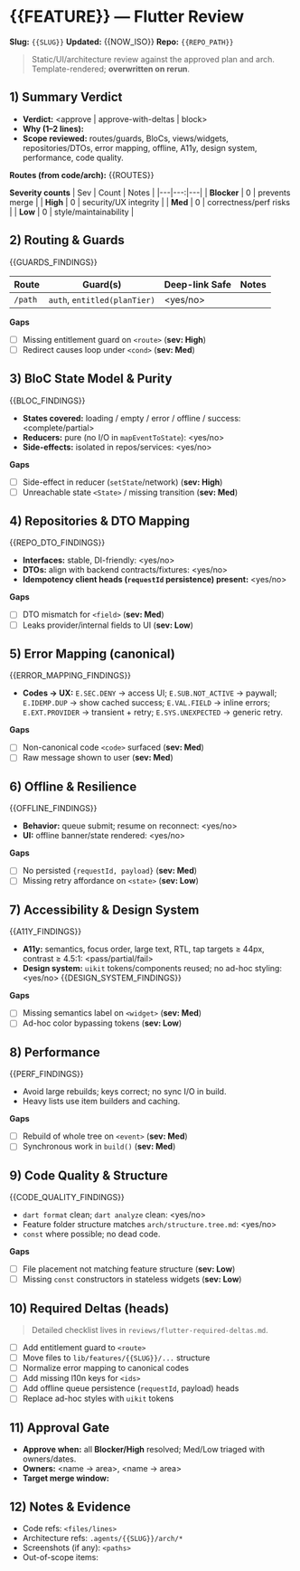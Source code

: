 # {{FEATURE}} — Flutter Review

**Slug:** `{{SLUG}}`
**Updated:** {{NOW_ISO}}
**Repo:** `{{REPO_PATH}}`

> Static/UI/architecture review against the approved plan and arch. Template-rendered; **overwritten on rerun**.

## 1) Summary Verdict
- **Verdict:** <approve | approve-with-deltas | block>
- **Why (1–2 lines):** <crisp rationale>
- **Scope reviewed:** routes/guards, BloCs, views/widgets, repositories/DTOs, error mapping, offline, A11y, design system, performance, code quality.

**Routes (from code/arch):**
{{ROUTES}}

**Severity counts**
| Sev | Count | Notes |
|---|---:|---|
| **Blocker** | 0 | prevents merge |
| **High** | 0 | security/UX integrity |
| **Med** | 0 | correctness/perf risks |
| **Low** | 0 | style/maintainability |

## 2) Routing & Guards
{{GUARDS_FINDINGS}}

| Route | Guard(s) | Deep-link Safe | Notes |
|---|---|---|---|
| `/path` | `auth`, `entitled(planTier)` | <yes/no> | <heads>

**Gaps**
- [ ] Missing entitlement guard on `<route>` (**sev: High**)
- [ ] Redirect causes loop under `<cond>` (**sev: Med**)

## 3) BloC State Model & Purity
{{BLOC_FINDINGS}}

- **States covered:** loading / empty / error / offline / success: <complete/partial>
- **Reducers:** pure (no I/O in `mapEventToState`): <yes/no>
- **Side-effects:** isolated in repos/services: <yes/no>

**Gaps**
- [ ] Side-effect in reducer (`setState`/network) (**sev: High**)
- [ ] Unreachable state `<State>` / missing transition (**sev: Med**)

## 4) Repositories & DTO Mapping
{{REPO_DTO_FINDINGS}}

- **Interfaces:** stable, DI-friendly: <yes/no>
- **DTOs:** align with backend contracts/fixtures: <yes/no>
- **Idempotency client heads (`requestId` persistence) present:** <yes/no>

**Gaps**
- [ ] DTO mismatch for `<field>` (**sev: Med**)
- [ ] Leaks provider/internal fields to UI (**sev: Low**)

## 5) Error Mapping (canonical)
{{ERROR_MAPPING_FINDINGS}}

- **Codes → UX:**
  `E.SEC.DENY` → access UI;
  `E.SUB.NOT_ACTIVE` → paywall;
  `E.IDEMP.DUP` → show cached success;
  `E.VAL.FIELD` → inline errors;
  `E.EXT.PROVIDER` → transient + retry;
  `E.SYS.UNEXPECTED` → generic retry.

**Gaps**
- [ ] Non-canonical code `<code>` surfaced (**sev: Med**)
- [ ] Raw message shown to user (**sev: Med**)

## 6) Offline & Resilience
{{OFFLINE_FINDINGS}}

- **Behavior:** queue submit; resume on reconnect: <yes/no>
- **UI:** offline banner/state rendered: <yes/no>

**Gaps**
- [ ] No persisted `{requestId, payload}` (**sev: Med**)
- [ ] Missing retry affordance on `<state>` (**sev: Low**)

## 7) Accessibility & Design System
{{A11Y_FINDINGS}}

- **A11y:** semantics, focus order, large text, RTL, tap targets ≥ 44px, contrast ≥ 4.5:1: <pass/partial/fail>
- **Design system:** `uikit` tokens/components reused; no ad-hoc styling: <yes/no>
{{DESIGN_SYSTEM_FINDINGS}}

**Gaps**
- [ ] Missing semantics label on `<widget>` (**sev: Med**)
- [ ] Ad-hoc color bypassing tokens (**sev: Low**)

## 8) Performance
{{PERF_FINDINGS}}

- Avoid large rebuilds; keys correct; no sync I/O in build.
- Heavy lists use item builders and caching.

**Gaps**
- [ ] Rebuild of whole tree on `<event>` (**sev: Med**)
- [ ] Synchronous work in `build()` (**sev: Med**)

## 9) Code Quality & Structure
{{CODE_QUALITY_FINDINGS}}

- `dart format` clean; `dart analyze` clean: <yes/no>
- Feature folder structure matches `arch/structure.tree.md`: <yes/no>
- `const` where possible; no dead code.

**Gaps**
- [ ] File placement not matching feature structure (**sev: Low**)
- [ ] Missing `const` constructors in stateless widgets (**sev: Low**)

## 10) Required Deltas (heads)
> Detailed checklist lives in `reviews/flutter-required-deltas.md`.

- [ ] Add entitlement guard to `<route>`
- [ ] Move files to `lib/features/{{SLUG}}/...` structure
- [ ] Normalize error mapping to canonical codes
- [ ] Add missing l10n keys for `<ids>`
- [ ] Add offline queue persistence (`requestId`, payload) heads
- [ ] Replace ad-hoc styles with `uikit` tokens

## 11) Approval Gate
- **Approve when:** all **Blocker/High** resolved; Med/Low triaged with owners/dates.
- **Owners:** <name → area>, <name → area>
- **Target merge window:** <date>

## 12) Notes & Evidence
- Code refs: `<files/lines>`
- Architecture refs: `.agents/{{SLUG}}/arch/*`
- Screenshots (if any): `<paths>`
- Out-of-scope items: <list>
